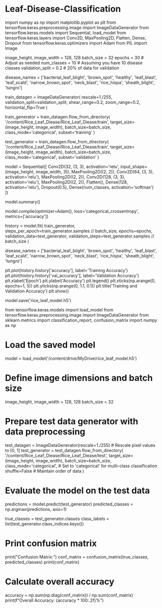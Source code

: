 # Leaf-Disease-Classification
import numpy as np
import matplotlib.pyplot as plt
from tensorflow.keras.preprocessing.image import ImageDataGenerator
from tensorflow.keras.models import Sequential, load_model
from tensorflow.keras.layers import Conv2D, MaxPooling2D, Flatten, Dense, Dropout
from tensorflow.keras.optimizers import Adam
from PIL import Image

image_height, image_width = 128, 128
batch_size = 32
epochs = 30  # Adjust as needed
num_classes = 10  # Assuming you have 10 disease classes
validation_split = 0.2  # 20% of data for validation

disease_names = ['bacterial_leaf_blight', 'brown_spot', 'healthy', 'leaf_blast', 'leaf_scald', 'narrow_brown_spot', 'neck_blast', 'rice_hispa', 'sheath_blight', 'tungro']

train_datagen = ImageDataGenerator(
    rescale=1./255,
    validation_split=validation_split,
    shear_range=0.2,
    zoom_range=0.2,
    horizontal_flip=True
)

train_generator = train_datagen.flow_from_directory(
    '/content/Rice_Leaf_Diease/Rice_Leaf_Diease/train',
    target_size=(image_height, image_width),
    batch_size=batch_size,
    class_mode='categorical',
    subset='training'
)

test_generator = train_datagen.flow_from_directory(
    '/content/Rice_Leaf_Diease/Rice_Leaf_Diease/train',
    target_size=(image_height, image_width),
    batch_size=batch_size,
    class_mode='categorical',
    subset='validation'
)

model = Sequential([
    Conv2D(32, (3, 3), activation='relu', input_shape=(image_height, image_width, 3)),
    MaxPooling2D((2, 2)),
    Conv2D(64, (3, 3), activation='relu'),
    MaxPooling2D((2, 2)),
    Conv2D(128, (3, 3), activation='relu'),
    MaxPooling2D((2, 2)),
    Flatten(),
    Dense(128, activation='relu'),
    Dropout(0.5),
    Dense(num_classes, activation='softmax')
])

model.summary()

model.compile(optimizer=Adam(),
              loss='categorical_crossentropy',
              metrics=['accuracy'])

history = model.fit(
    train_generator,
    steps_per_epoch=train_generator.samples // batch_size,
    epochs=epochs,
    validation_data=test_generator,
    validation_steps=test_generator.samples // batch_size
)

disease_names = ['bacterial_leaf_blight', 'brown_spot', 'healthy', 'leaf_blast', 'leaf_scald', 'narrow_brown_spot', 'neck_blast', 'rice_hispa', 'sheath_blight', 'tungro']

plt.plot(history.history['accuracy'], label='Training Accuracy')
plt.plot(history.history['val_accuracy'], label='Validation Accuracy')
plt.xlabel('Epoch')
plt.ylabel('Accuracy')
plt.legend()
plt.xticks(np.arange(0, epochs+1, 5))
plt.yticks(np.arange(0, 1.1, 0.1))
plt.title('Training and Validation Accuracy')
plt.show()

model.save('rice_leaf_model.h5')

from tensorflow.keras.models import load_model
from tensorflow.keras.preprocessing.image import ImageDataGenerator
from sklearn.metrics import classification_report, confusion_matrix
import numpy as np

# Load the saved model
model = load_model('/content/drive/MyDrive/rice_leaf_model.h5')

# Define image dimensions and batch size
image_height, image_width = 128, 128
batch_size = 32

# Prepare test data generator with data preprocessing
test_datagen = ImageDataGenerator(rescale=1./255)  # Rescale pixel values to [0, 1]
test_generator = test_datagen.flow_from_directory(
    '/content/Rice_Leaf_Diease/Rice_Leaf_Diease/test',
    target_size=(image_height, image_width),
    batch_size=batch_size,
    class_mode='categorical',  # Set to 'categorical' for multi-class classification
    shuffle=False  # Maintain order of data
)

# Evaluate the model on the test data
predictions = model.predict(test_generator)
predicted_classes = np.argmax(predictions, axis=1)

true_classes = test_generator.classes
class_labels = list(test_generator.class_indices.keys())


# Print confusion matrix
print("Confusion Matrix:")
conf_matrix = confusion_matrix(true_classes, predicted_classes)
print(conf_matrix)

# Calculate overall accuracy
accuracy = np.sum(np.diag(conf_matrix)) / np.sum(conf_matrix)
print(f"Overall Accuracy: {accuracy * 100:.2f}%")
